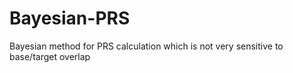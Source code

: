 # Bayesian-PRS
Bayesian method for PRS calculation which is not very sensitive to base/target overlap
